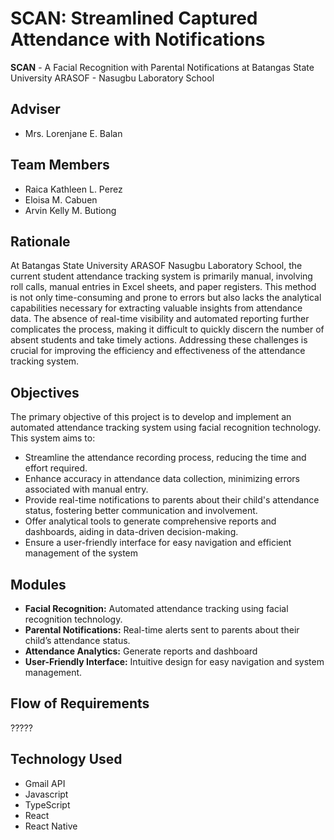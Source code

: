 # SCAN: Streamlined Captured Attendance with Notifications 
**SCAN** - A Facial Recognition with Parental Notifications at Batangas State University ARASOF - Nasugbu Laboratory School

## Adviser

 - Mrs. Lorenjane E. Balan

## Team Members

 - Raica Kathleen L. Perez
 - Eloisa M. Cabuen
 - Arvin Kelly M. Butiong

## Rationale

At Batangas State University ARASOF Nasugbu Laboratory School, the current student attendance tracking system is primarily manual, involving roll calls, manual entries in Excel sheets, and paper registers. This method is not only time-consuming and prone to errors but also lacks the analytical capabilities necessary for extracting valuable insights from attendance data. The absence of real-time visibility and automated reporting further complicates the process, making it difficult to quickly discern the number of absent students and take timely actions. Addressing these challenges is crucial for improving the efficiency and effectiveness of the attendance tracking system.

## Objectives

The primary objective of this project is to develop and implement an automated attendance tracking system using facial recognition technology. This system aims to:

 - Streamline the attendance recording process, reducing the time and effort required.
 - Enhance accuracy in attendance data collection, minimizing errors associated with manual entry.
 - Provide real-time notifications to parents about their child's attendance status, fostering better communication and involvement.
 - Offer analytical tools to generate comprehensive reports and dashboards, aiding in data-driven decision-making.
 - Ensure a user-friendly interface for easy navigation and efficient management of the system

## Modules

 -   **Facial Recognition:** Automated attendance tracking using facial recognition technology.
 -   **Parental Notifications:** Real-time alerts sent to parents about their child’s attendance status.
 -   **Attendance Analytics:** Generate reports and dashboard
 -   **User-Friendly Interface:** Intuitive design for easy navigation and system management.

## Flow of Requirements
?????

## Technology Used

 - Gmail API
 - Javascript
 - TypeScript
 - React
 - React Native 
 
